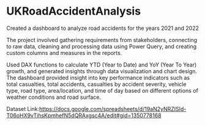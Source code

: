 # UKRoadAccidentAnalysis #
Created a dashboard to analyze road accidents for the years 2021 and 2022  

The project involved gathering requirements from stakeholders, connecting to raw data, cleaning and processing data using Power Query, and creating custom columns and measures in the reports.   

Used DAX functions to calculate YTD (Year to Date) and YoY (Year To Year) growth, and generated insights through data visualization and chart design. The dashboard provided insight into key performance indicators such as total casualties, total accidents, casualties by accident severity, vehicle type, road type, area/location, and time of day based on different options of weather conditions and road surface.  

Dataset Link:https://docs.google.com/spreadsheets/d/19aN2yNRZISld-T06oHX9vTihsKpmhefN5dQRAxgsc4A/edit#gid=1350778168

